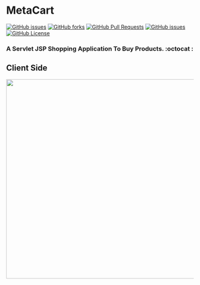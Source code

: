 # MetaCart

[![GitHub issues](https://img.shields.io/github/stars/Vishal1297/MetaCart)](https://github.com/Vishal1297/MetaCart/stargazers)
[![GitHub forks](https://img.shields.io/github/forks/Vishal1297/MetaCart)](https://github.com/Vishal1297/MetaCart/network/members)
[![GitHub Pull Requests](https://img.shields.io/github/issues-pr/Vishal1297/MetaCart?style=plastic)](https://github.com/Vishal1297/MetaCart/pulls)
[![GitHub issues](https://img.shields.io/github/issues/Vishal1297/MetaCart?style=plastic)](https://github.com/Vishal1297/MetaCart/issues)
[![GitHub License](https://img.shields.io/github/license/Vishal1297/MetaCart)](https://github.com/Vishal1297/MetaCart/blob/master/LICENSE)

### A Servlet JSP Shopping Application To Buy Products. :octocat :

## Client Side

<img src="images/MetaCart.png" height="535" width="950"> 
